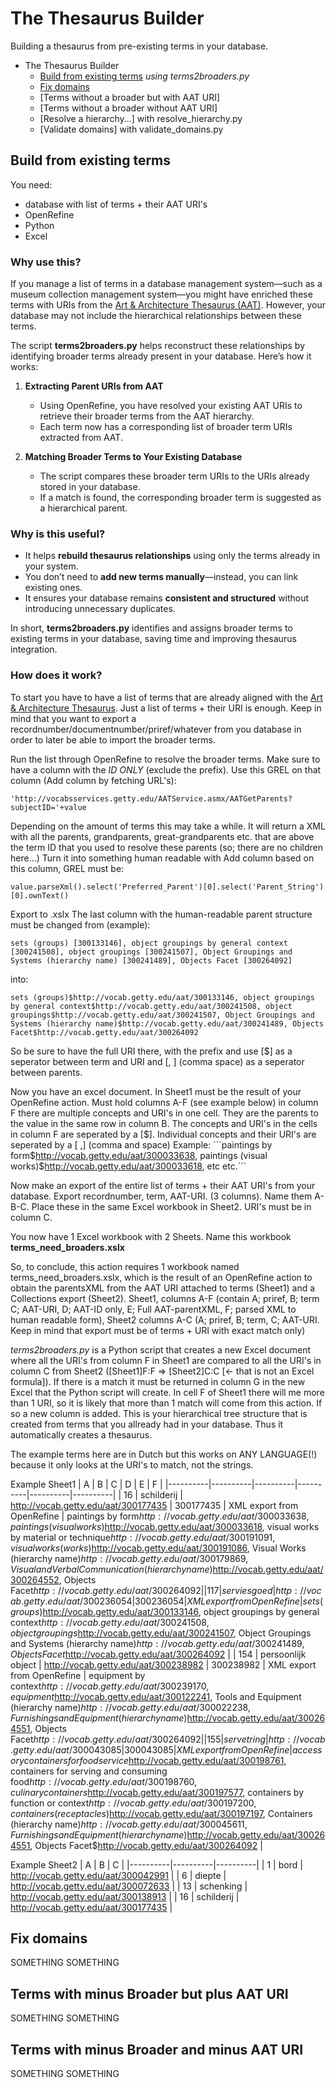 # The Thesaurus Builder
Building a thesaurus from pre-existing terms in your database.



- The Thesaurus Builder
  - [Build from existing terms](#build-from-existing-terms) _using terms2broaders.py_ 
  - [Fix domains](#fix-domains)
  - [Terms without a broader but with AAT URI]
  - [Terms without a broader without AAT URI]
  - [Resolve a hierarchy...] with resolve_hierarchy.py
  - [Validate domains] with validate_domains.py

 ## Build from existing terms
You need:
- database with list of terms + their AAT URI's
- OpenRefine
- Python
- Excel

### Why use this?
If you manage a list of terms in a database management system—such as a museum collection management system—you might have enriched these terms with URIs from the [Art & Architecture Thesaurus (AAT)](https://vocab.getty.edu/sparql). However, your database may not include the hierarchical relationships between these terms.  

The script **terms2broaders.py** helps reconstruct these relationships by identifying broader terms already present in your database. Here’s how it works:  

1. **Extracting Parent URIs from AAT**  
   - Using OpenRefine, you have resolved your existing AAT URIs to retrieve their broader terms from the AAT hierarchy.  
   - Each term now has a corresponding list of broader term URIs extracted from AAT.  

2. **Matching Broader Terms to Your Existing Database**  
   - The script compares these broader term URIs to the URIs already stored in your database.  
   - If a match is found, the corresponding broader term is suggested as a hierarchical parent.  

### Why is this useful?  
- It helps **rebuild thesaurus relationships** using only the terms already in your system.  
- You don’t need to **add new terms manually**—instead, you can link existing ones.  
- It ensures your database remains **consistent and structured** without introducing unnecessary duplicates.  

In short, **terms2broaders.py** identifies and assigns broader terms to existing terms in your database, saving time and improving thesaurus integration.  

### How does it work?
To start you have to have a list of terms that are already aligned with the [Art & Architecture Thesaurus](https://vocab.getty.edu/sparql). Just a list of terms + their URI is enough. Keep in mind that you want to export a recordnumber/documentnumber/priref/whatever from you database in order to later be able to import the broader terms.

Run the list through OpenRefine to resolve the broader terms. Make sure to have a column with the *ID ONLY* (exclude the prefix). Use this GREL on that column (Add column by fetching URL's):

`'http://vocabsservices.getty.edu/AATService.asmx/AATGetParents?subjectID='+value`

Depending on the amount of terms this may take a while. It will return a XML with all the parents, grandparents, great-grandparents etc. that are above the term ID that you used to resolve these parents (so; there are no children here...)
Turn it into something human readable with Add column based on this column, GREL must be:

`value.parseXml().select('Preferred_Parent')[0].select('Parent_String')[0].ownText()`

Export to .xslx
The last column with the human-readable parent structure must be changed from (example):

```sets (groups) [300133146], object groupings by general context [300241508], object groupings [300241507], Object Groupings and Systems (hierarchy name) [300241489], Objects Facet [300264092]```

into:

```sets (groups)$http://vocab.getty.edu/aat/300133146, object groupings by general context$http://vocab.getty.edu/aat/300241508, object groupings$http://vocab.getty.edu/aat/300241507, Object Groupings and Systems (hierarchy name)$http://vocab.getty.edu/aat/300241489, Objects Facet$http://vocab.getty.edu/aat/300264092```

So be sure to have the full URI there, with the prefix and use [$] as a seperator between term and URI and [, ] (comma space) as a seperator between parents.

Now you have an excel document. In Sheet1 must be the result of your OpenRefine action. Must hold columns A-F (see example below) in column F there are multiple concepts and URI's in one cell. They are the parents to the value in the same row in column B. The concepts and URI's in the cells in column F are seperated by a [$]. Individual concepts and their URI's are seperated by a [ ,] (comma and space) 
Example: 
```paintings by form$http://vocab.getty.edu/aat/300033638, paintings (visual works)$http://vocab.getty.edu/aat/300033618, etc etc.```

Now make an export of the entire list of terms + their AAT URI's from your database. Export recordnumber, term, AAT-URI. (3 columns). Name them A-B-C. Place these in the same Excel workbook in Sheet2. URI's must be in column C. 

You now have 1 Excel workbook with 2 Sheets. Name this workbook **terms_need_broaders.xslx**

So, to conclude, this action requires 1 workbook named terms_need_broaders.xslx, which is the result of an OpenRefine action to obtain the parentsXML from the AAT URI attached to terms (Sheet1) and a Collections export (Sheet2). Sheet1, columns A-F (contain A; priref, B; term C; AAT-URI, D; AAT-ID only, E; Full AAT-parentXML, F; parsed XML to human readable form), Sheet2 columns A-C (A; priref, B; term, C; AAT-URI. Keep in mind that export must be of terms + URI with exact match only)

*terms2broaders.py* is a Python script that creates a new Excel document where all the URI's from column F in Sheet1 are compared to all the URI's in column C from Sheet2 ([Sheet1]F:F => [Sheet2]C:C [<- that is not an Excel formula]). If there is a match it must be returned in column G in the new Excel that the Python script will create. In cell F of Sheet1 there will me more than 1 URI, so it is likely that more than 1 match will come from this action. If so a new column is added. This is your hierarchical tree structure that is created from terms that you allready had in your database. Thus it automatically creates a thesaurus. 

The example terms here are in Dutch but this works on ANY LANGUAGE(!) because it only looks at the URI's to match, not the strings.

Example Sheet1
| A | B | C | D | E | F |
|----------|----------|----------|----------|----------|----------|
| 16   | schilderij  | http://vocab.getty.edu/aat/300177435   | 300177435   | XML export from OpenRefine   | paintings by form$http://vocab.getty.edu/aat/300033638, paintings (visual works)$http://vocab.getty.edu/aat/300033618, visual works by material or technique$http://vocab.getty.edu/aat/300191091, visual works (works)$http://vocab.getty.edu/aat/300191086, Visual Works (hierarchy name)$http://vocab.getty.edu/aat/300179869, Visual and Verbal Communication (hierarchy name)$http://vocab.getty.edu/aat/300264552, Objects Facet$http://vocab.getty.edu/aat/300264092   |
| 117   | serviesgoed   | http://vocab.getty.edu/aat/300236054   | 300236054   | XML export from OpenRefine   | sets (groups)$http://vocab.getty.edu/aat/300133146, object groupings by general context$http://vocab.getty.edu/aat/300241508, object groupings$http://vocab.getty.edu/aat/300241507, Object Groupings and Systems (hierarchy name)$http://vocab.getty.edu/aat/300241489, Objects Facet$http://vocab.getty.edu/aat/300264092   |
| 154   | persoonlijk object   | http://vocab.getty.edu/aat/300238982   | 300238982   | XML export from OpenRefine   | equipment by context$http://vocab.getty.edu/aat/300239170, equipment$http://vocab.getty.edu/aat/300122241, Tools and Equipment (hierarchy name)$http://vocab.getty.edu/aat/300022238, Furnishings and Equipment (hierarchy name)$http://vocab.getty.edu/aat/300264551, Objects Facet$http://vocab.getty.edu/aat/300264092   |
| 155   | servetring   | http://vocab.getty.edu/aat/300043085   | 300043085   | XML export from OpenRefine   | accessory containers for food service$http://vocab.getty.edu/aat/300198761, containers for serving and consuming food$http://vocab.getty.edu/aat/300198760, culinary containers$http://vocab.getty.edu/aat/300197577, containers by function or context$http://vocab.getty.edu/aat/300197200, containers (receptacles)$http://vocab.getty.edu/aat/300197197, Containers (hierarchy name)$http://vocab.getty.edu/aat/300045611, Furnishings and Equipment (hierarchy name)$http://vocab.getty.edu/aat/300264551, Objects Facet$http://vocab.getty.edu/aat/300264092   |

Example Sheet2
| A | B | C |
|----------|----------|----------|
| 1   | bord  | http://vocab.getty.edu/aat/300042991   |
| 6   | diepte   | http://vocab.getty.edu/aat/300072633   |
| 13   | schenking   | http://vocab.getty.edu/aat/300138913   |
| 16   | schilderij   | http://vocab.getty.edu/aat/300177435   |



 ## Fix domains

 SOMETHING SOMETHING

 ## Terms with minus Broader but plus AAT URI

  SOMETHING SOMETHING

 ## Terms with minus Broader and minus AAT URI

  SOMETHING SOMETHING
